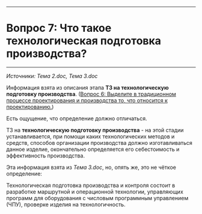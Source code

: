 ___
# Вопрос 7: Что такое технологическая подготовка производства?
___

*Источники: Тема 2.doc, Тема 3.doc*

Информация взята из описания этапа  **ТЗ	на технологическую подготовку производства**. ([Вопрос 6: Выделите в традиционном процессе проектирования и производства то, что относится к проектированию.](6.md))

Есть ощущение, что определение должно отличаться.

ТЗ	на **технологическую подготовку производства** - на этой стадии устанавливается, при помощи каких технологических методов и средств, способов организации производства должно изготавливаться данное изделие, окончательно определяется его себестоимость и эффективность производства.

Эта информация взята из *Тема 3.doc*, но, опять же, это не чёткое определение:

Технологическая подготовка производства и контроля состоит в разработке маршрутной и операционной технологии, управляющих программ для оборудования с числовым программным управлением (ЧПУ), проверке изделия на технологичность.